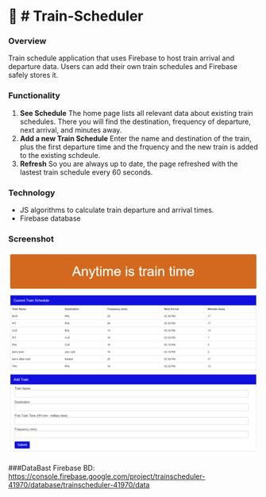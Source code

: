 # :bullettrain_side: # Train-Scheduler

### Overview
Train schedule application that uses Firebase to host train arrival and departure data.  Users can add their own train schedules and Firebase safely stores it.

### Functionality
  1. <strong>See Schedule</strong> The home page lists all relevant data about existing train schedules.  There you will find the destination, frequency of departure, next arrival, and minutes away.
  2. <strong>Add a new Train Schedule</strong> Enter the name and destination of the train, plus the first departure time and the frquency and the new train is added to the existing schdeule.
  3. <strong>Refresh</strong> So you are always up to date, the page refreshed with the lastest train schedule every 60 seconds.

### Technology
* JS algorithms to calculate train departure and arrival times.
* Firebase database

### Screenshot
![Full Size](Assests/images/ss.png)








###DataBast
Firebase BD:
https://console.firebase.google.com/project/trainscheduler-41970/database/trainscheduler-41970/data




